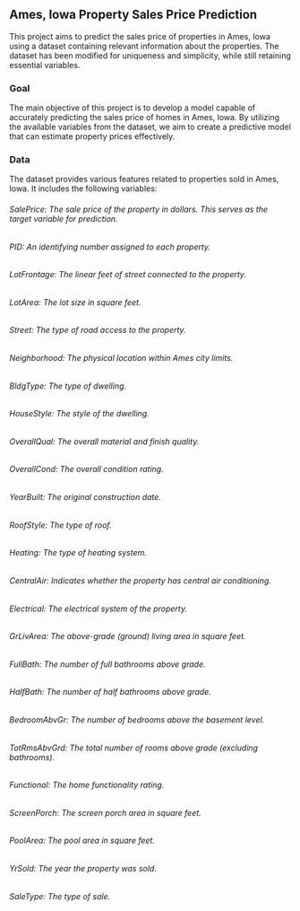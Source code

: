 ## Ames, Iowa Property Sales Price Prediction
This project aims to predict the sales price of properties in Ames, Iowa using a dataset containing relevant information about the properties. The dataset has been modified for uniqueness and simplicity, while still retaining essential variables.

### Goal
The main objective of this project is to develop a model capable of accurately predicting the sales price of homes in Ames, Iowa. By utilizing the available variables from the dataset, we aim to create a predictive model that can estimate property prices effectively.

### Data
The dataset provides various features related to properties sold in Ames, Iowa. It includes the following variables:

###### SalePrice: The sale price of the property in dollars. This serves as the target variable for prediction.
###### PID: An identifying number assigned to each property.
###### LotFrontage: The linear feet of street connected to the property.
###### LotArea: The lot size in square feet.
###### Street: The type of road access to the property.
###### Neighborhood: The physical location within Ames city limits.
###### BldgType: The type of dwelling.
###### HouseStyle: The style of the dwelling.
###### OverallQual: The overall material and finish quality.
###### OverallCond: The overall condition rating.
###### YearBuilt: The original construction date.
###### RoofStyle: The type of roof.
###### Heating: The type of heating system.
###### CentralAir: Indicates whether the property has central air conditioning.
###### Electrical: The electrical system of the property.
###### GrLivArea: The above-grade (ground) living area in square feet.
###### FullBath: The number of full bathrooms above grade.
###### HalfBath: The number of half bathrooms above grade.
###### BedroomAbvGr: The number of bedrooms above the basement level.
###### TotRmsAbvGrd: The total number of rooms above grade (excluding bathrooms).
###### Functional: The home functionality rating.
###### ScreenPorch: The screen porch area in square feet.
###### PoolArea: The pool area in square feet.
###### YrSold: The year the property was sold.
###### SaleType: The type of sale.
